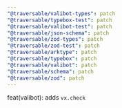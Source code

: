 ```yaml
---
"@traversable/valibot-types": patch
"@traversable/typebox-test": patch
"@traversable/valibot-test": patch
"@traversable/json-schema": patch
"@traversable/zod-types": patch
"@traversable/zod-test": patch
"@traversable/arktype": patch
"@traversable/typebox": patch
"@traversable/valibot": patch
"@traversable/schema": patch
"@traversable/zod": patch
---
```


feat(valibot): adds `vx.check`
